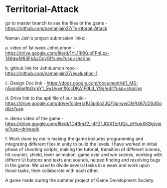 # Territorial-Attack
go to master branch to see the files of the game - https://github.com/namanjain27/Territorial-Attack

Naman Jain's
project submission links:

a. video of 1st week JohnLemon - https://drive.google.com/file/d/1YL1RKKupFPnLpx-146gwM63FkAJOcyGf/view?usp=sharing

b. github link for JohnLemon repo - https://github.com/namanjain27/evaluation-1

c. Design Doc link - https://docs.google.com/document/d/1_MS-n5uqsBxe1bGxIpY1_5wUywnfKccDKA1F0Ld_Y9g/edit?usp=sharing

d. Drive link to the apk file of our build - https://drive.google.com/drive/folders/1U5plbo2JQF3prwwDAlR467cDSdGodlzs?usp

e. demo video of the game - https://drive.google.com/file/d/1D4BmZ7_-4FZ1JGIXTzrUQc_pYikwXKBg/view?usp=drivesdk

f. Work done by me in making the game includes programming and integrating different files in unity to build the levels. I have worked in initial phase of shooting scripts, making the tutorial, transition of different scenes, hit counter, shield, lever animation, game over and win scenes, working with differnt UI buttons and texts and sounds, helped finding and resolving bugs in the game. We used to divide several tasks in a week and work upon those tasks, then collaborate with each other. 

A game made during the summer project of Game Development Society.
